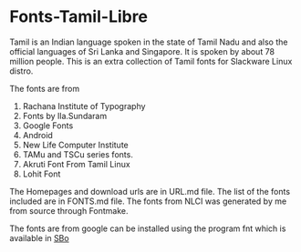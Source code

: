 # Fonts-Tamil-Libre

Tamil is an Indian language spoken in the state of Tamil Nadu 
and also the official languages of Sri Lanka and Singapore.
It is spoken by about 78 million people. This is an 
extra collection of Tamil fonts for Slackware Linux distro.

The fonts are from 

1. Rachana Institute of Typography
2. Fonts by Ila.Sundaram
3. Google Fonts
4. Android
5. New Life Computer Institute
6. TAMu and TSCu series fonts.
7. Akruti Font From Tamil Linux
8. Lohit Font

The Homepages and download urls are in URL.md file.
The list of the fonts included are in FONTS.md file. 
The fonts from NLCI was generated by me from source 
through Fontmake.

The fonts are from google can be installed using the 
program fnt which is available in [SBo](https://slackbuilds.org/repository/15.0/system/fnt/)
